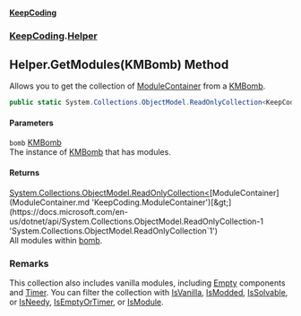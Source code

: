 #### [KeepCoding](index.md 'index')
### [KeepCoding](KeepCoding.md 'KeepCoding').[Helper](Helper.md 'KeepCoding.Helper')
## Helper.GetModules(KMBomb) Method
Allows you to get the collection of [ModuleContainer](ModuleContainer.md 'KeepCoding.ModuleContainer') from a [KMBomb](https://docs.microsoft.com/en-us/dotnet/api/KMBomb 'KMBomb').  
```csharp
public static System.Collections.ObjectModel.ReadOnlyCollection<KeepCoding.ModuleContainer> GetModules(global::KMBomb bomb);
```
#### Parameters
<a name='KeepCoding.Helper.GetModules(global..KMBomb).bomb'></a>
`bomb` [KMBomb](https://docs.microsoft.com/en-us/dotnet/api/KMBomb 'KMBomb')  
The instance of [KMBomb](https://docs.microsoft.com/en-us/dotnet/api/KMBomb 'KMBomb') that has modules.
  
#### Returns
[System.Collections.ObjectModel.ReadOnlyCollection&lt;](https://docs.microsoft.com/en-us/dotnet/api/System.Collections.ObjectModel.ReadOnlyCollection-1 'System.Collections.ObjectModel.ReadOnlyCollection`1')[ModuleContainer](ModuleContainer.md 'KeepCoding.ModuleContainer')[&gt;](https://docs.microsoft.com/en-us/dotnet/api/System.Collections.ObjectModel.ReadOnlyCollection-1 'System.Collections.ObjectModel.ReadOnlyCollection`1')  
All modules within [bomb](Helper.GetModules.iexB5RflxaZB6izRcfY9VQ.md#KeepCoding.Helper.GetModules(global..KMBomb).bomb 'KeepCoding.Helper.GetModules(global::KMBomb).bomb').
### Remarks
This collection also includes vanilla modules, including [Empty](ComponentPool.ComponentTypeEnum.md#KeepCoding.ComponentPool.ComponentTypeEnum.Empty 'KeepCoding.ComponentPool.ComponentTypeEnum.Empty') components and [Timer](ComponentPool.ComponentTypeEnum.md#KeepCoding.ComponentPool.ComponentTypeEnum.Timer 'KeepCoding.ComponentPool.ComponentTypeEnum.Timer'). You can filter the collection with [IsVanilla](ModuleContainer.IsVanilla.md 'KeepCoding.ModuleContainer.IsVanilla'), [IsModded](ModuleContainer.IsModded.md 'KeepCoding.ModuleContainer.IsModded'), [IsSolvable](ModuleContainer.IsSolvable.md 'KeepCoding.ModuleContainer.IsSolvable'), or [IsNeedy](ModuleContainer.IsNeedy.md 'KeepCoding.ModuleContainer.IsNeedy'), [IsEmptyOrTimer](ModuleContainer.IsEmptyOrTimer.md 'KeepCoding.ModuleContainer.IsEmptyOrTimer'), or [IsModule](ModuleContainer.IsModule.md 'KeepCoding.ModuleContainer.IsModule').  
